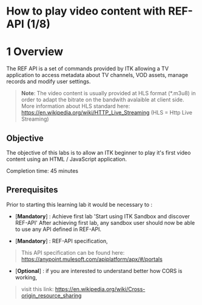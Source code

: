 #  How to play video content with REF-API (1/8)

# 1 Overview
The REF API is a set of commands provided by ITK allowing a TV application to access metadata about TV channels, VOD assets, manage records and modify user settings.


> **Note**: The video content is usually provided at HLS format (*.m3u8)
> in order to adapt the bitrate on the bandwith avalaible at client side.
> More information about HLS standard here:
>  https://en.wikipedia.org/wiki/HTTP_Live_Streaming
> (HLS = Http Live Streaming)

## Objective

The objective of this labs is to allow an ITK beginner to play it's first video content using an HTML / JavaScript application.


Completion time: 45 minutes

## Prerequisites
Prior to starting this learning lab it would be necessary to :

- [**Mandatory**] : Achieve first lab 'Start using ITK Sandbox and discover REF-API'
After achieving first lab, any sandbox user should now be able to use any API defined in REF-API. 


- [**Mandatory**] : REF-API specification,
> This API specification can be found here:
> https://anypoint.mulesoft.com/apiplatform/apx/#/portals

- [**Optional**] : if you are interested to understand better how CORS is working,
> visit this link: https://en.wikipedia.org/wiki/Cross-origin_resource_sharing
>


